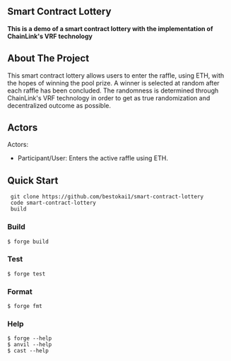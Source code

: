 ## Smart Contract Lottery
**This is a demo of a smart contract lottery with the implementation of ChainLink's VRF technology**


## About The Project

This smart contract lottery allows users to enter the raffle, using ETH, with the hopes of winning the pool prize. A winner is selected at random after each raffle has been concluded. The randomness is determined through ChainLink's VRF technology in order to get as true randomization and decentralized outcome as possible.


## Actors

Actors:

* Participant/User: Enters the active raffle using ETH.


## Quick Start
```solidity
 git clone https://github.com/bestokai1/smart-contract-lottery
 code smart-contract-lottery
 build
```



### Build

```shell
$ forge build
```


### Test

```shell
$ forge test
```


### Format

```shell
$ forge fmt
```


### Help

```shell
$ forge --help
$ anvil --help
$ cast --help
```
